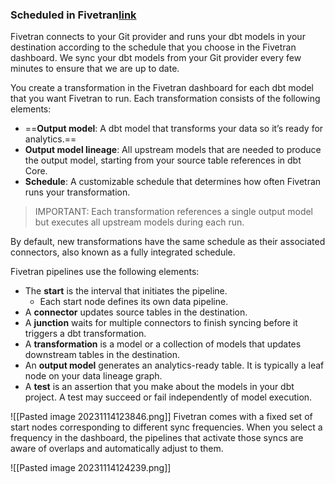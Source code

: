 ### Scheduled in Fivetran[link](https://fivetran.com/docs/transformations/dbt#scheduledinfivetran)

Fivetran connects to your Git provider and runs your dbt models in your destination according to the schedule that you choose in the Fivetran dashboard. We sync your dbt models from your Git provider every few minutes to ensure that we are up to date.


You create a transformation in the Fivetran dashboard for each dbt model that you want Fivetran to run. Each transformation consists of the following elements:

- ==**Output model**: A dbt model that transforms your data so it’s ready for analytics.==
- **Output model lineage**: All upstream models that are needed to produce the output model, starting from your source table references in dbt Core.
- **Schedule**: A customizable schedule that determines how often Fivetran runs your transformation.

> IMPORTANT: Each transformation references a single output model but executes all upstream models during each run.

By default, new transformations have the same schedule as their associated connectors, also known as a fully integrated schedule.


Fivetran pipelines use the following elements:

- The **start** is the interval that initiates the pipeline.
	- Each start node defines its own data pipeline.
- A **connector** updates source tables in the destination.
- A **junction** waits for multiple connectors to finish syncing before it triggers a dbt transformation.
- A **transformation** is a model or a collection of models that updates downstream tables in the destination.
- An **output model** generates an analytics-ready table. It is typically a leaf node on your data lineage graph.
- A **test** is an assertion that you make about the models in your dbt project. A test may succeed or fail independently of model execution.

![[Pasted image 20231114123846.png]]
Fivetran comes with a fixed set of start nodes corresponding to different sync frequencies. When you select a frequency in the dashboard, the pipelines that activate those syncs are aware of overlaps and automatically adjust to them. 

![[Pasted image 20231114124239.png]]